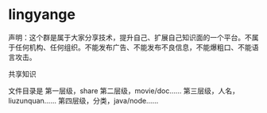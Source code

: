 # lingyange

声明：这个群是属于大家分享技术，提升自己、扩展自己知识面的一个平台。不属于任何机构、任何组织。不能发布广告、不能发布不良信息，不能爆粗口、不能语言攻击。

共享知识 

文件目录是 
第一层级，share 
第二层级，movie/doc…… 
第三层级，人名，liuzunquan…… 
第四层级，分类，java/node……

